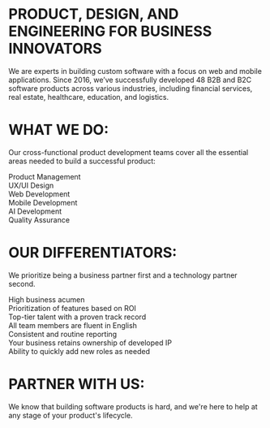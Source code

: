 # PRODUCT, DESIGN, AND ENGINEERING FOR BUSINESS INNOVATORS
We are experts in building custom software with a focus on web and mobile applications. Since 2016, we’ve successfully developed 48 B2B and B2C software products across various industries, including financial services, real estate, healthcare, education, and logistics.

# WHAT WE DO:
Our cross-functional product development teams cover all the essential areas needed to build a successful product:

Product Management\
UX/UI Design\
Web Development\
Mobile Development\
AI Development\
Quality Assurance

# OUR DIFFERENTIATORS:
We prioritize being a business partner first and a technology partner second.

High business acumen\
Prioritization of features based on ROI\
Top-tier talent with a proven track record\
All team members are fluent in English\
Consistent and routine reporting\
Your business retains ownership of developed IP\
Ability to quickly add new roles as needed

# PARTNER WITH US:
We know that building software products is hard, and we're here to help at any stage of your product's lifecycle.
